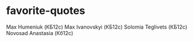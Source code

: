 # favorite-quotes
Max Humeniuk (КБ12с)
Max Ivanovskyi (КБ12с)
Solomia Teglivets (КБ12с)
Novosad Anastasia (Кб12с)